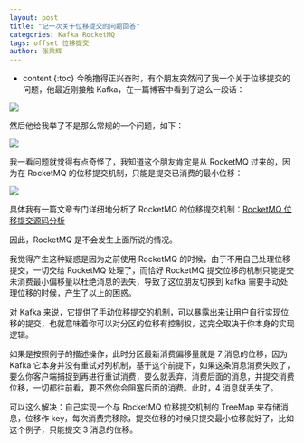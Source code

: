 ```yaml
---
layout: post
title: "记一次关于位移提交的问题回答"
categories: Kafka RocketMQ
tags: offset 位移提交
author: 张乘辉
---
```


* content
{:toc}
今晚撸得正兴奋时，有个朋友突然问了我一个关于位移提交的问题，他最近刚接触 Kafka，在一篇博客中看到了这么一段话：

![](https://gitee.com/objcoding/md-picture/raw/master/img/20200701222319.png)

然后他给我举了不是那么常规的一个问题，如下：

![](https://gitee.com/objcoding/md-picture/raw/master/img/20200701222011.png)

我一看问题就觉得有点奇怪了，我知道这个朋友肯定是从 RocketMQ 过来的，因为在 RocketMQ 的位移提交机制，只能是提交已消费的最小位移：

![](https://gitee.com/objcoding/md-picture/raw/master/img/20200701222721.png)

具体我有一篇文章专门详细地分析了 RocketMQ 的位移提交机制：[RocketMQ 位移提交源码分析](https://mp.weixin.qq.com/s/vgfgUT5z2wv8tkFj-5q7lQ)

因此，RocketMQ 是不会发生上面所说的情况。

我觉得产生这种疑惑是因为之前使用 RocketMQ 的时候，由于不用自己处理位移提交，一切交给 RocketMQ 处理了，而恰好 RocketMQ 提交位移的机制只能提交未消费最小偏移量以杜绝消息的丢失，导致了这位朋友切换到 kafka 需要手动处理位移的时候，产生了以上的困惑。

对 Kafka 来说，它提供了手动位移提交的机制，可以暴露出来让用户自行实现位移的提交，也就意味着你可以对分区的位移有控制权，这完全取决于你本身的实现逻辑。

如果是按照例子的描述操作，此时分区最新消费偏移量就是 7 消息的位移，因为 Kafka 它本身并没有重试对列机制，基于这个前提下，如果这条消息消费失败了，要么你客户端捕捉到再进行重试消费，要么就丢弃，消费后面的消息，并提交消费位移，一切都往前看，要不然你会阻塞后面的消费。此时，4 消息就丢失了。

可以这么解决：自己实现一个与 RocketMQ 位移提交机制的 TreeMap 来存储消息，位移作 key，每次消费完移除，提交位移的时候只提交最小位移就好了，比如这个例子，只能提交 3 消息的位移。